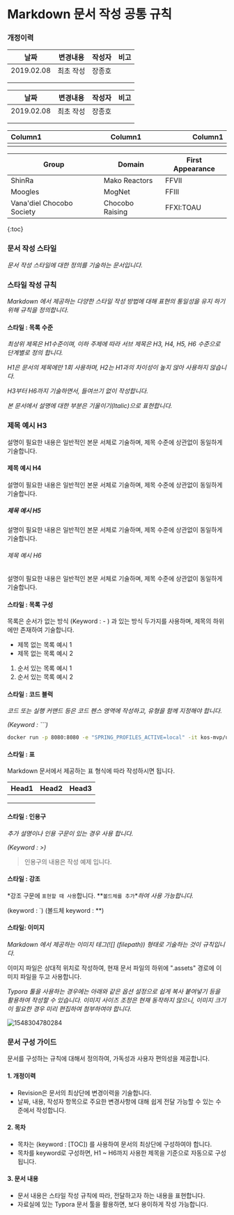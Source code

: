 # Markdown 문서 작성 공통 규칙



### 개정이력

|    날짜    | 변경내용  | 작성자 | 비고 |
| :--------: | :-------: | :----: | :--: |
| 2019.02.08 | 최초 작성 | 장종호 |      |
|            |           |        |      |
|            |           |        |      |

날짜          |변경내용          |작성자           |비고      
-|-|-|-
2019.02.08|최초 작성|장종호|
|||
|||


<p align="center" width="100%">

|Column1|Column1|Column1|
|:----|:----:|----:|
|<img width=200/>|<img width=500/>|<img width=100/>|
</p>



Group                     | Domain          | First Appearance
------------------------- | --------------- | ----------------
ShinRa                    | Mako Reactors   | FFVII
Moogles                   | MogNet          | FFIII
Vana'diel Chocobo Society | Chocobo Raising | FFXI:TOAU




{:toc}







### 문서 작성 스타일

*문서 작성 스타일에 대한 정의를 기술하는 문서입니다.*







### 스타일 작성 규칙

*Markdown 에서 제공하는 다양한 스타일 작성 방법에 대해 표현의 통일성을 유지 하기 위해 규칙을 정의합니다.*



#### 스타일 : 목록 수준

*최상위 제목은 H1수준이며, 이하 주제에 따라 서브 제목은 H3, H4, H5, H6 수준으로 단계별로 정의 합니다.*

*H1은 문서의 제목에만 1회 사용하며, H2는 H1과의 차이성이 높지 않아 사용하지 않습니다.*

*H3부터 H6까지 기술하면서, 들여쓰기 없이 작성합니다.*

*본 문서에서 설명에 대한 부분은 기울이기(Italic)으로 표현합니다.*



### 제목 예시 H3

설명이 필요한 내용은 일반적인 본문 서체로 기술하며, 제목 수준에 상관없이 동일하게 기술합니다.

#### 제목 예시 H4

설명이 필요한 내용은 일반적인 본문 서체로 기술하며, 제목 수준에 상관없이 동일하게 기술합니다.

##### 제목 예시 H5

설명이 필요한 내용은 일반적인 본문 서체로 기술하며, 제목 수준에 상관없이 동일하게 기술합니다.

###### 제목 예시 H6

설명이 필요한 내용은 일반적인 본문 서체로 기술하며, 제목 수준에 상관없이 동일하게 기술합니다.





#### 스타일 : 목록 구성

목록은 순서가 없는 방식 (Keyword : - ) 과 있는 방식 두가지를 사용하며, 제목의 하위에만 존재하여 기술합니다.

- 제목 없는 목록 예시 1
- 제목 없는 목록 예시 2

1. 순서 있는 목록 예시 1
2. 순서 있는 목록 예시 2



#### 스타일 : 코드 블럭

*코드 또는 실행 커맨드 등은 코드 펜스 영역에 작성하고, 유형을 함께 지정해야 합니다.*

*(Keyword : ```)*

```bash
docker run -p 8080:8080 -e "SPRING_PROFILES_ACTIVE=local" -it kos-mvp/usagedata
```



#### 스타일 : 표

Markdown 문서에서 제공하는 표 형식에 따라 작성하시면 됩니다.

| Head1 | Head2 | Head3 |
| ----- | ----- | ----- |
|       |       |       |
|       |       |       |
|       |       |       |



#### 스타일 : 인용구

*추가 설명이나 인용 구문이 있는 경우 사용 합니다.*

*(Keyword :  >)*

> 인용구의 내용은 작성 예제 입니다.



#### 스타일 : 강조

*강조 구문에 `표현할 때 사용`합니다. **`볼드체를 추가`**하여 사용 가능합니다.*

(keyword : `) (볼드체 keyword : **)



#### 스타일: 이미지

*Markdown 에서 제공하는 이미지 테그(![] (filepath)) 형태로 기술하는 것이 규칙입니다.*

이미지 파일은 상대적 위치로 작성하여, 현재 문서 파일의 하위에 ".assets" 경로에 이미지 파일을 두고 사용합니다. 

*Typora 툴을 사용하는 경우에는 아래와 같은 옵션 설정으로 쉽게 복사 붙여넣기 등을 활용하여 작성할 수 있습니다. 이미지 사이즈 조정은 현재 동작하지 않으니, 이미지 크기이 필요한 경우 미리 편집하여 첨부하여야 합니다.* 

   ![1548304780284](assets/1548304780284.png)

   







### 문서 구성 가이드

문서를 구성하는 규칙에 대해서 정의하여, 가독성과 사용자 편의성을 제공합니다.



#### 1. 개정이력

- Revision은 문서의 최상단에 변경이력을 기술합니다.
- 날짜, 내용, 작성자 항목으로 주요한 변경사항에 대해 쉽게 전달 가능할 수 있는 수준에서 작성합니다.

#### 2. 목차

- 목차는 (keyword : [TOC]) 를 사용하여 문서의 최상단에 구성하여야 합니다.
- 목차를 keyword로 구성하면, H1 ~ H6까지 사용한 제목을 기준으로 자동으로 구성됩니다.

#### 3. 문서 내용

- 문서 내용은 스타일 작성 규칙에 따라, 전달하고자 하는 내용을 표현합니다.
- 자료실에 있는 Typora 문서 툴을 활용하면, 보다 용이하게 작성 가능합니다.

